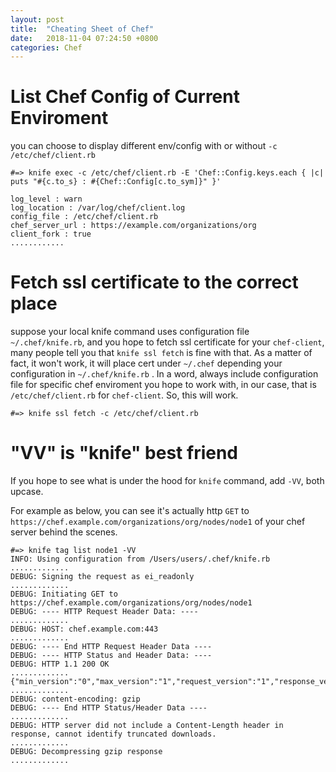 ```yaml
---
layout: post
title:  "Cheating Sheet of Chef"
date:   2018-11-04 07:24:50 +0800
categories: Chef
---
```


# List Chef Config of Current Enviroment
you can choose to display different env/config with or without `-c /etc/chef/client.rb`
```console
#=> knife exec -c /etc/chef/client.rb -E 'Chef::Config.keys.each { |c| puts "#{c.to_s} : #{Chef::Config[c.to_sym]}" }'

log_level : warn
log_location : /var/log/chef/client.log
config_file : /etc/chef/client.rb
chef_server_url : https://example.com/organizations/org
client_fork : true
............
```

# Fetch ssl certificate to the correct place
suppose your local knife command uses configuration file `~/.chef/knife.rb`, and you hope to fetch ssl certificate for your `chef-client`, many people tell you that `knife ssl fetch` is fine with that. As a matter of fact, it won't work, it will place cert under `~/.chef` depending your configuration in `~/.chef/knife.rb` . In a word, always include configuration file for specific chef enviroment you hope to work with, in our case, that is `/etc/chef/client.rb` for `chef-client`. So, this will work.


```console
#=> knife ssl fetch -c /etc/chef/client.rb
```

# "VV" is "knife" best friend
If you hope to see what is under the hood for `knife` command, add `-VV`, both upcase.

For example as below, you can see it's actually http `GET` to `https://chef.example.com/organizations/org/nodes/node1` of your chef server behind the scenes. 
```console
#=> knife tag list node1 -VV
INFO: Using configuration from /Users/users/.chef/knife.rb
.............
DEBUG: Signing the request as ei_readonly
.............
DEBUG: Initiating GET to https://chef.example.com/organizations/org/nodes/node1
DEBUG: ---- HTTP Request Header Data: ----
.............
DEBUG: HOST: chef.example.com:443
.............
DEBUG: ---- End HTTP Request Header Data ----
DEBUG: ---- HTTP Status and Header Data: ----
DEBUG: HTTP 1.1 200 OK
.............
{"min_version":"0","max_version":"1","request_version":"1","response_version":"1"}
.............
DEBUG: content-encoding: gzip
DEBUG: ---- End HTTP Status/Header Data ----
.............
DEBUG: HTTP server did not include a Content-Length header in response, cannot identify truncated downloads.
.............
DEBUG: Decompressing gzip response
.............
```
